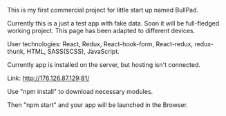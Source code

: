 This is my first commercial project for little start up named BullPad.

Currently this is a just a test app with fake data. Soon it will be full-fledged working project. This page has been adapted to different devices.

User technologies: 
React, 
Redux, 
React-hook-form, 
React-redux, 
redux-thunk, 
HTML, 
SASS(SCSS), 
JavaScript.

Currently app is installed on the server, but hosting isn't connected.

Link: http://176.126.87.129:81/

Use "npm install" to download necessary modules. 

Then "npm start" and your app will be launched in the Browser.
